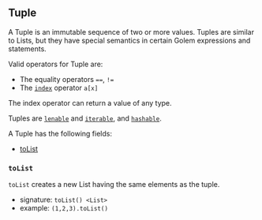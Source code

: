 ## Tuple

A Tuple is an immutable sequence of two or more values.  Tuples are similar to Lists,
but they have special semantics in certain Golem expressions and statements.

Valid operators for Tuple are:

* The equality operators `==`, `!=`
* The [`index`](interfaces.html#indexable) operator `a[x]`

The index operator can return a value of any type.

Tuples are
[`lenable`](interfaces.html#lenable) and
[`iterable`](interfaces.html#iterable), and
[`hashable`](interfaces.html#hashable).

A Tuple has the following fields:

* [toList](#tolist)

### `toList`

`toList` creates a new List having the same elements as the tuple.

* signature: `toList() <List>`
* example: `(1,2,3).toList()`

